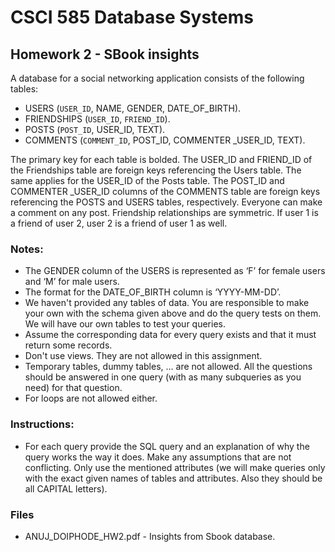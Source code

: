 # CSCI 585 Database Systems

## Homework 2 - SBook insights

A database for a social networking application consists of the following tables:
- USERS (`USER_ID`, NAME, GENDER, DATE_OF_BIRTH).
- FRIENDSHIPS (`USER_ID`, `FRIEND_ID`).
- POSTS (`POST_ID`, USER_ID, TEXT).
- COMMENTS (`COMMENT_ID`, POST_ID, COMMENTER _USER_ID, TEXT).

The primary key for each table is bolded. The USER_ID and FRIEND_ID of the Friendships table are foreign
keys referencing the Users table. The same applies for the USER_ID of the Posts table. The POST_ID and
COMMENTER _USER_ID columns of the COMMENTS table are foreign keys referencing the POSTS and
USERS tables, respectively. Everyone can make a comment on any post. Friendship relationships are symmetric. If user 1 is a friend of user 2, user 2 is a friend of user 1 as
well.

### Notes:
- The GENDER column of the USERS is represented as ‘F’ for female users and ‘M’ for male users.
- The format for the DATE_OF_BIRTH column is ‘YYYY-MM-DD’.
- We haven't provided any tables of data. You are responsible to make your own with the schema given above and do the query tests on them. We will have our own tables to test your queries.
- Assume the corresponding data for every query exists and that it must return some records.
- Don't use views. They are not allowed in this assignment.
- Temporary tables, dummy tables, ... are not allowed. All the questions should be answered in one query (with as many subqueries as you need) for that question.
- For loops are not allowed either.

### Instructions:
- For each query provide the SQL query and an explanation of why the query works the way it does. Make any assumptions that are not conflicting. Only use the mentioned attributes (we will make queries only with the exact given names of tables and attributes. Also they should be all CAPITAL letters).

### Files
- ANUJ_DOIPHODE_HW2.pdf - Insights from Sbook database.